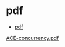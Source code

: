 # pdf

- [pdf](#pdf)

[ACE-concurrency.pdf](https://www.dre.vanderbilt.edu/~schmidt/PDF/ACE-concurrency.pdf)
